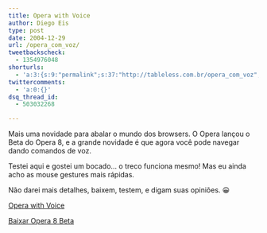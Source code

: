 ```yaml
---
title: Opera with Voice
author: Diego Eis
type: post
date: 2004-12-29
url: /opera_com_voz/
tweetbackscheck:
  - 1354976048
shorturls:
  - 'a:3:{s:9:"permalink";s:37:"http://tableless.com.br/opera_com_voz";s:7:"tinyurl";s:26:"http://tinyurl.com/3p72gbd";s:4:"isgd";s:19:"http://is.gd/S9JAxO";}'
twittercomments:
  - 'a:0:{}'
dsq_thread_id:
  - 503032268

---
```

Mais uma novidade para abalar o mundo dos browsers. O Opera lançou o Beta do Opera 8, e a grande novidade é que agora você pode navegar dando comandos de voz.
              

              
Testei aqui e gostei um bocado&#8230; o treco funciona mesmo! Mas eu ainda acho as mouse gestures mais rápidas.
              
Não darei mais detalhes, baixem, testem, e digam suas opiniões. 😀
              
[Opera with Voice][1]
              
[Baixar Opera 8 Beta][2]

 [1]: http://www.opera.com/voice/
 [2]: http://www.opera.com/download/get.pl?id=26297